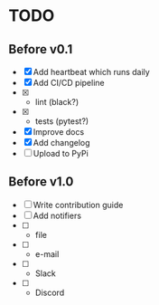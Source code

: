 # TODO

## Before v0.1
- [x] Add heartbeat which runs daily
- [x] Add CI/CD pipeline
- [x] * lint (black?)
- [x] * tests (pytest?)
- [x] Improve docs
- [x] Add changelog
- [ ] Upload to PyPi

## Before v1.0
- [ ] Write contribution guide
- [ ] Add notifiers
- [ ] * file
- [ ] * e-mail
- [ ] * Slack
- [ ] * Discord

